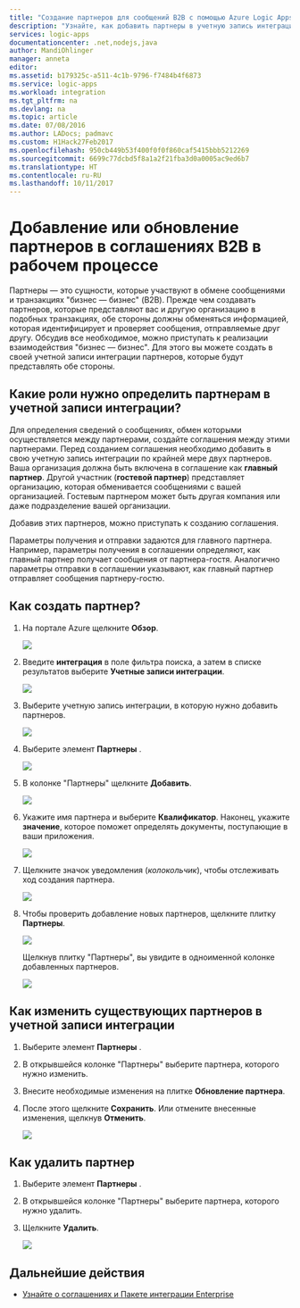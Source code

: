 ```yaml
---
title: "Создание партнеров для сообщений B2B с помощью Azure Logic Apps | Документация Майкрософт"
description: "Узнайте, как добавить партнеры в учетную запись интеграции с помощью Пакета интеграции Enterprise и Logic Apps."
services: logic-apps
documentationcenter: .net,nodejs,java
author: MandiOhlinger
manager: anneta
editor: 
ms.assetid: b179325c-a511-4c1b-9796-f7484b4f6873
ms.service: logic-apps
ms.workload: integration
ms.tgt_pltfrm: na
ms.devlang: na
ms.topic: article
ms.date: 07/08/2016
ms.author: LADocs; padmavc
ms.custom: H1Hack27Feb2017
ms.openlocfilehash: 950cb449b53f400f0f0f860caf5415bbb5212269
ms.sourcegitcommit: 6699c77dcbd5f8a1a2f21fba3d0a0005ac9ed6b7
ms.translationtype: HT
ms.contentlocale: ru-RU
ms.lasthandoff: 10/11/2017
---
```

# <a name="add-or-update-partners-in-business-to-business-agreements-in-your-workflow"></a>Добавление или обновление партнеров в соглашениях B2B в рабочем процессе

Партнеры — это сущности, которые участвуют в обмене сообщениями и транзакциях "бизнес — бизнес" (B2B). Прежде чем создавать партнеров, которые представляют вас и другую организацию в подобных транзакциях, обе стороны должны обменяться информацией, которая идентифицирует и проверяет сообщения, отправляемые друг другу. Обсудив все необходимое, можно приступать к реализации взаимодействия "бизнес — бизнес". Для этого вы можете создать в своей учетной записи интеграции партнеров, которые будут представлять обе стороны.

## <a name="what-roles-do-partners-have-in-your-integration-account"></a>Какие роли нужно определить партнерам в учетной записи интеграции?

Для определения сведений о сообщениях, обмен которыми осуществляется между партнерами, создайте соглашения между этими партнерами. Перед созданием соглашения необходимо добавить в свою учетную запись интеграции по крайней мере двух партнеров. Ваша организация должна быть включена в соглашение как **главный партнер**. Другой участник (**гостевой партнер**) представляет организацию, которая обменивается сообщениями с вашей организацией. Гостевым партнером может быть другая компания или даже подразделение вашей организации.

Добавив этих партнеров, можно приступать к созданию соглашения.

Параметры получения и отправки задаются для главного партнера. Например, параметры получения в соглашении определяют, как главный партнер получает сообщения от партнера-гостя. Аналогично параметры отправки в соглашении указывают, как главный партнер отправляет сообщения партнеру-гостю.

## <a name="how-to-create-a-partner"></a>Как создать партнер?

1. На портале Azure щелкните **Обзор**.

    ![](./media/logic-apps-enterprise-integration-overview/overview-1.png)

2. Введите **интеграция** в поле фильтра поиска, а затем в списке результатов выберите **Учетные записи интеграции**.

    ![](./media/logic-apps-enterprise-integration-overview/overview-2.png)

3. Выберите учетную запись интеграции, в которую нужно добавить партнеров.

    ![](./media/logic-apps-enterprise-integration-overview/overview-3.png)

4. Выберите элемент **Партнеры** .

    ![](./media/logic-apps-enterprise-integration-partners/partner-1.png)

5. В колонке "Партнеры" щелкните **Добавить**.

    ![](./media/logic-apps-enterprise-integration-partners/partner-2.png)

6. Укажите имя партнера и выберите **Квалификатор**. Наконец, укажите **значение**, которое поможет определять документы, поступающие в ваши приложения.

    ![](./media/logic-apps-enterprise-integration-partners/partner-3.png)

7. Щелкните значок уведомления (*колокольчик*), чтобы отслеживать ход создания партнера.

    ![](./media/logic-apps-enterprise-integration-partners/partner-4.png)

8. Чтобы проверить добавление новых партнеров, щелкните плитку **Партнеры**.

    ![](./media/logic-apps-enterprise-integration-partners/partner-5.png)

    Щелкнув плитку "Партнеры", вы увидите в одноименной колонке добавленных партнеров.

    ![](./media/logic-apps-enterprise-integration-partners/partner-6.png)

## <a name="how-to-edit-existing-partners-in-your-integration-account"></a>Как изменить существующих партнеров в учетной записи интеграции

1. Выберите элемент **Партнеры** .
2. В открывшейся колонке "Партнеры" выберите партнера, которого нужно изменить.
3. Внесите необходимые изменения на плитке **Обновление партнера**.
4. После этого щелкните **Сохранить**. Или отмените внесенные изменения, щелкнув **Отменить**.

    ![](./media/logic-apps-enterprise-integration-partners/edit-1.png)

## <a name="how-to-delete-a-partner"></a>Как удалить партнер

1. Выберите элемент **Партнеры** .
2. В открывшейся колонке "Партнеры" выберите партнера, которого нужно удалить.
3. Щелкните **Удалить**.

    ![](./media/logic-apps-enterprise-integration-partners/delete-1.png)

## <a name="next-steps"></a>Дальнейшие действия
* [Узнайте о соглашениях и Пакете интеграции Enterprise](../logic-apps/logic-apps-enterprise-integration-agreements.md "Узнайте о соглашениях и Пакете интеграции Enterprise")  

